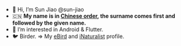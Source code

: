 - 👋 Hi, I’m Sun Jiao @sun-jiao 
- 🇨🇳 **My name is in [Chinese order], the surname comes first and followed by the given name.**
- 👀 I’m interested in Android & Flutter.
- 🐦 Birder. => My [eBird] and [iNaturalist] profile.

<!---
sun-jiao/sun-jiao is a ✨ special ✨ repository because its `README.md` (this file) appears on your GitHub profile.
You can click the Preview link to take a look at your changes.
--->

[Chinese order]: https://en.wikipedia.org/wiki/Chinese_name#Family_names:~:text=Modern%20Chinese%20names%20consist%20of%20a%20monosymbolic%20(single%2Dsymbol)%20surname%20(x%C3%ACngsh%C3%AC%3B%20%E5%A7%93%E6%B0%8F)%2C%20which%20comes%20first%2C%20followed%20by%20a%20given%20name%20(m%C3%ADng%3B%20%E5%90%8D)
[eBird]: https://ebird.org/profile/MjAyNjgyMg/CN
[iNaturalist]: https://www.inaturalist.org/people/5859521
